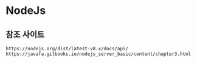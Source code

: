 # NodeJs

## 참조 사이트
    https://nodejs.org/dist/latest-v8.x/docs/api/
    https://javafa.gitbooks.io/nodejs_server_basic/content/chapter3.html

